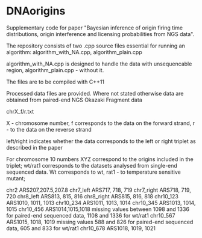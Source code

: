 # DNAorigins
Supplementary code for paper "Bayesian inference of origin firing time distributions, origin interference and licensing probabilities from NGS data".

The repository consists of two .cpp source files essential for running an algorithm: algorithm_with_NA.cpp, algorithm_plain.cpp  

algorithm_with_NA.cpp is designed to handle the data with unsequencable region, algorithm_plain.cpp - without it.

The files are to be compiled with C++11

Processed data files are provided. Where not stated otherwise data are obtained from paired-end NGS Okazaki Fragment data

chrX_f/r.txt

X - chromosome number, f corresponds to the data on the forward strand, r - to the data on the reverse strand

left/right indicates whether the data corresponds to the left or right triplet as described in the paper

For chromosome 10 numbers XYZ correspond to the origins included in the triplet; wt/rat1 corresponds to the datasets analysed from single-end sequenced data. Wt corresponds to wt, rat1 - to temperature sensitive mutant;

chr2 ARS207,207.5,207.8
chr7_left ARS717, 718, 719
chr7_right ARS718, 719, 720
chr8_left ARS813, 815, 816
chr8_right ARS815, 816, 818
chr10_123 ARS1010, 1011, 1013
chr10_234 ARS1011, 1013, 1014
chr10_345 ARS1013, 1014, 1015
chr10_456 ARS1014,1015,1018 missing values between 1098 and 1336 for paired-end sequenced data, 1108 and 1336 for wt/rat1
chr10_567 ARS1015, 1018, 1019 missing values 588 and 826 for paired-end sequenced data, 605 and 833 for wt/rat1
chr10_678 ARS1018, 1019, 1021



